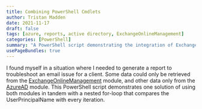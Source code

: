 ```yaml
---
title: Combining PowerShell Cmdlets
author: Tristan Madden
date: 2021-11-17
draft: false
tags: [azure, reports, active directory, ExchangeOnlineManagement]
categories: [PowerShell]
summary: "A PowerShell script demonstrating the integration of ExchangeOnlineManagement and AzureAD modules to generate comprehensive email troubleshooting reports by correlating data through UserPrincipalName matching."
usePageBundles: true
---
```


I found myself in a situation where I needed to generate a report to troubleshoot an email issue for a client. Some data could only be retrieved from the <a href="https://docs.microsoft.com/en-us/powershell/exchange/exchange-online-powershell-v2?view=exchange-ps">ExchangeOnlineManagement</a> module, and other data only from the <a href="https://docs.microsoft.com/en-us/powershell/module/azuread/?view=azureadps-2.0">AzureAD</a> module. This PowerShell script demonstrates one solution of using both modules in tandem with a nested for-loop that compares the UserPrincipalName with every iteration.

<script src="https://gist.github.com/Trimad/23d1f60c518fda9b4265edfe0456d8d9.js"></script>